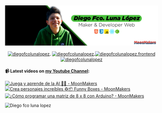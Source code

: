 ![Hi 👋, I'm Diego Fco Luna lopez, A passionate frontend developer 👨‍💻 from Hidalgo, Mexico 🇲🇽 ](./src/Banner_Github.jpeg)

<p align="center">
   <a href="https://youtube.com/moonmakers" target="blank" style='margin-right:4px'>
    <img align="center" src="https://cdn.jsdelivr.net/npm/simple-icons@3.0.1/icons/youtube.svg" alt="diegofcolunalopez" height="28px" width="28px" />
  </a>
  <a href="https://twitter.com/DiegoFr60708711" target="blank">
    <img align="center" src="https://cdn.jsdelivr.net/npm/simple-icons@3.0.1/icons/twitter.svg" alt="diegofcolunalopez" height="28px" width="28px" />
  </a>
  <a href="https://fb.com/DiegoFcoLuna" target="blank">
    <img align="center" src="https://cdn.jsdelivr.net/npm/simple-icons@3.0.1/icons/facebook.svg" alt="diegofcolunalopez.frontend" height="28px" width="28px" />
  </a>
  <a href="https://instagram.com/diegofcolunalopez" target="blank">
    <img align="center" src="https://cdn.jsdelivr.net/npm/simple-icons@3.0.1/icons/instagram.svg" alt="diegofcolunalopez" height="28px" width="28px" />
  </a>
</p>

#### 📹 Latest videos on [my Youtube Channel](https://youtube.com/moonmakers):

  <a href='https://www.youtube.com/watch?v=W-y84J07Tgk' target='_blank'>
    <img width='30%' src='https://img.youtube.com/vi/W-y84J07Tgk/mqdefault.jpg' alt='Juega y aprende de la AI 🤖🧠 - MoonMakers' />
  </a>
  <a href='https://www.youtube.com/watch?v=tM0JcGKrk6I' target='_blank'>
    <img width='30%' src='https://img.youtube.com/vi/tM0JcGKrk6I/mqdefault.jpg' alt='Crea personajes increíbles ♻️📦 Funny Boxes - MoonMakers' />
  </a>
  <a href='https://www.youtube.com/watch?v=sifK6OhuCnI' target='_blank'>
    <img width='30%' src='https://img.youtube.com/vi/sifK6OhuCnI/mqdefault.jpg' alt='¿Cómo programar una matriz de 8 x 8 con Arduino? - MoonMakers' />
  </a>


![Diego fco luna lopez](https://github-readme-stats.vercel.app/api?username=Diego-Luna&show_icons=true&title_color=fff&icon_color=79ff97&text_color=9f9f9f&bg_color=151515)
